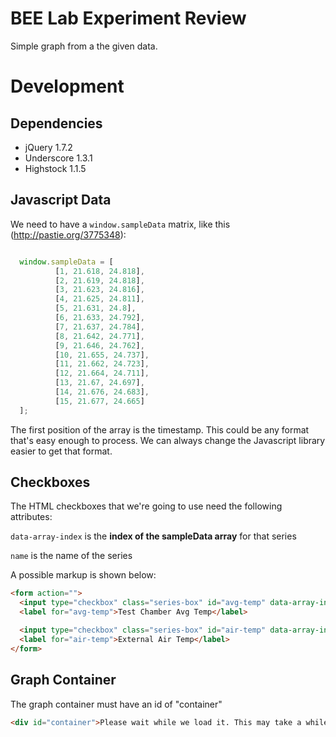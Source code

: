 BEE Lab Experiment Review
===

Simple graph from a the given data.

Development
===

Dependencies
---

* jQuery 1.7.2
* Underscore 1.3.1
* Highstock 1.1.5

Javascript Data
---

We need to have a `window.sampleData` matrix, like this (http://pastie.org/3775348):

```javascript

  window.sampleData = [
          [1, 21.618, 24.818],
          [2, 21.619, 24.818],
          [3, 21.623, 24.816],
          [4, 21.625, 24.811],
          [5, 21.631, 24.8],
          [6, 21.633, 24.792],
          [7, 21.637, 24.784],
          [8, 21.642, 24.771],
          [9, 21.646, 24.762],
          [10, 21.655, 24.737],
          [11, 21.662, 24.723],
          [12, 21.664, 24.711],
          [13, 21.67, 24.697],
          [14, 21.676, 24.683],
          [15, 21.677, 24.665]
  ];
```

The first position of the array is the timestamp. This could be any format that's easy enough to process. We can always change the Javascript library easier to get that format.

Checkboxes
---

The HTML checkboxes that we're going to use need the following attributes:

  `data-array-index` is the **index of the sampleData array** for that series

  `name` is the name of the series

A possible markup is shown below:

```html
<form action="">
  <input type="checkbox" class="series-box" id="avg-temp" data-array-index="1" checked="checked" value="1" name="Test Chamber Avg Temp"/>
  <label for="avg-temp">Test Chamber Avg Temp</label>

  <input type="checkbox" class="series-box" id="air-temp" data-array-index="2" checked="checked" value="2" name="External Air Temp" />
  <label for="air-temp">External Air Temp</label>
</form>
```


Graph Container
---

The graph container must have an id of "container"

```html
<div id="container">Please wait while we load it. This may take a while.</div>
```
